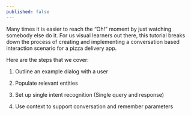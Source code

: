 ```yaml
---
published: false
---
```



Many times it is easier to reach the “Oh!” moment by just watching somebody else do it.  For us visual learners out there, this tutorial breaks down the process of creating and implementing a conversation based interaction scenario for a pizza delivery app.

Here are the steps that we cover:

1) Outline an example dialog with a user

2) Populate relevant entities

3) Set up single intent recognition (Single query and response)

4) Use context to support conversation and remember parameters
